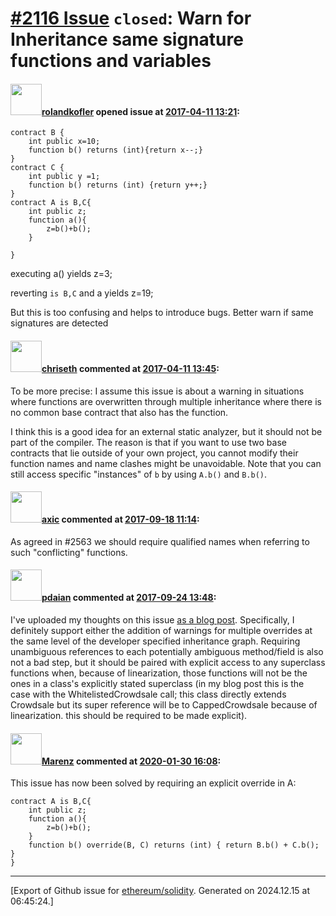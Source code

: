 # [\#2116 Issue](https://github.com/ethereum/solidity/issues/2116) `closed`: Warn for Inheritance same signature functions and variables

#### <img src="https://avatars.githubusercontent.com/u/979444?v=4" width="50">[rolandkofler](https://github.com/rolandkofler) opened issue at [2017-04-11 13:21](https://github.com/ethereum/solidity/issues/2116):


```
contract B {
    int public x=10;
    function b() returns (int){return x--;}
}
contract C {
    int public y =1;
    function b() returns (int) {return y++;}
}
contract A is B,C{
    int public z;
    function a(){
        z=b()+b();
    }

}
````
executing a() yields z=3;

reverting `is B,C` and a yields z=19;

But this is too confusing and helps to introduce bugs. Better warn if same signatures are detected

#### <img src="https://avatars.githubusercontent.com/u/9073706?v=4" width="50">[chriseth](https://github.com/chriseth) commented at [2017-04-11 13:45](https://github.com/ethereum/solidity/issues/2116#issuecomment-293267863):

To be more precise: I assume this issue is about a warning in situations where functions are overwritten through multiple inheritance where there is no common base contract that also has the function.

I think this is a good idea for an external static analyzer, but it should not be part of the compiler. The reason is that if you want to use two base contracts that lie outside of your own project, you cannot modify their function names and name clashes might be unavoidable. Note that you can still access specific "instances" of `b` by using `A.b()` and `B.b()`.

#### <img src="https://avatars.githubusercontent.com/u/20340?v=4" width="50">[axic](https://github.com/axic) commented at [2017-09-18 11:14](https://github.com/ethereum/solidity/issues/2116#issuecomment-330190032):

As agreed in #2563 we should require qualified names when referring to such "conflicting" functions.

#### <img src="https://avatars.githubusercontent.com/u/565776?u=73dd7b0377d02ebf65243c47e2b426dc19a118b9&v=4" width="50">[pdaian](https://github.com/pdaian) commented at [2017-09-24 13:48](https://github.com/ethereum/solidity/issues/2116#issuecomment-331711290):

I've uploaded my thoughts on this issue [as a blog post](https://pdaian.com/blog/solidity-anti-patterns-fun-with-inheritance-dag-abuse/).  Specifically, I definitely support either the addition of warnings for multiple overrides at the same level of the developer specified inheritance graph.  Requiring unambiguous references to each potentially ambiguous method/field is also not a bad step, but it should be paired with explicit access to any superclass functions when, because of linearization, those functions will not be the ones in a class's explicitly stated superclass (in my blog post this is the case with the WhitelistedCrowdsale call; this class directly extends Crowdsale but its super reference will be to CappedCrowdsale because of linearization.  this should be required to be made explicit).

#### <img src="https://avatars.githubusercontent.com/u/424752?u=2d50de05ec528b9b84f8b905a56e90669b0f8927&v=4" width="50">[Marenz](https://github.com/Marenz) commented at [2020-01-30 16:08](https://github.com/ethereum/solidity/issues/2116#issuecomment-580327270):

This issue has now been solved by requiring an explicit override in A:
```
contract A is B,C{
    int public z;
    function a(){
        z=b()+b();
    }
    function b() override(B, C) returns (int) { return B.b() + C.b(); }
}
```


-------------------------------------------------------------------------------



[Export of Github issue for [ethereum/solidity](https://github.com/ethereum/solidity). Generated on 2024.12.15 at 06:45:24.]
